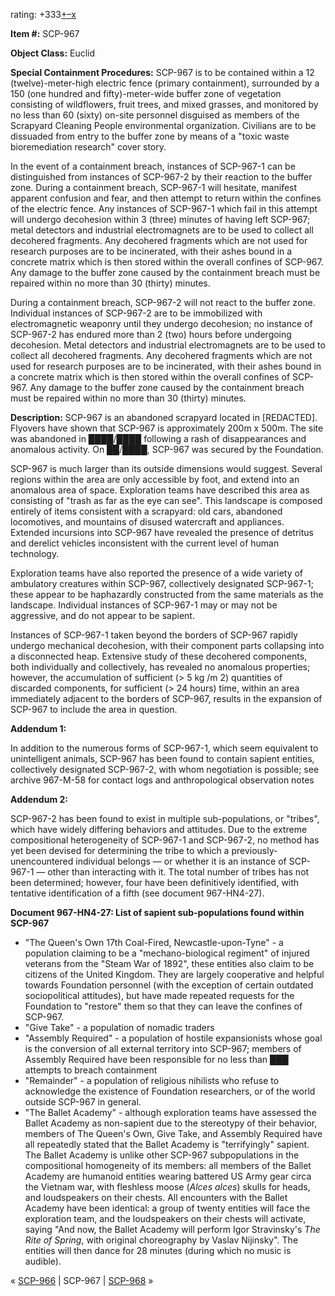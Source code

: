 rating: +333[+](javascript:; "I like it")[–](javascript:; "I don't like it")[x](javascript:; "Cancel my vote")

**Item #:** SCP-967

**Object Class:** Euclid

**Special Containment Procedures:** SCP-967 is to be contained within a 12 (twelve)-meter-high electric fence (primary containment), surrounded by a 150 (one hundred and fifty)-meter-wide buffer zone of vegetation consisting of wildflowers, fruit trees, and mixed grasses, and monitored by no less than 60 (sixty) on-site personnel disguised as members of the Scrapyard Cleaning People environmental organization. Civilians are to be dissuaded from entry to the buffer zone by means of a "toxic waste bioremediation research" cover story.

In the event of a containment breach, instances of SCP-967-1 can be distinguished from instances of SCP-967-2 by their reaction to the buffer zone. During a containment breach, SCP-967-1 will hesitate, manifest apparent confusion and fear, and then attempt to return within the confines of the electric fence. Any instances of SCP-967-1 which fail in this attempt will undergo decohesion within 3 (three) minutes of having left SCP-967; metal detectors and industrial electromagnets are to be used to collect all decohered fragments. Any decohered fragments which are not used for research purposes are to be incinerated, with their ashes bound in a concrete matrix which is then stored within the overall confines of SCP-967. Any damage to the buffer zone caused by the containment breach must be repaired within no more than 30 (thirty) minutes.

During a containment breach, SCP-967-2 will not react to the buffer zone. Individual instances of SCP-967-2 are to be immobilized with electromagnetic weaponry until they undergo decohesion; no instance of SCP-967-2 has endured more than 2 (two) hours before undergoing decohesion. Metal detectors and industrial electromagnets are to be used to collect all decohered fragments. Any decohered fragments which are not used for research purposes are to be incinerated, with their ashes bound in a concrete matrix which is then stored within the overall confines of SCP-967. Any damage to the buffer zone caused by the containment breach must be repaired within no more than 30 (thirty) minutes.

**Description:** SCP-967 is an abandoned scrapyard located in \[REDACTED\]. Flyovers have shown that SCP-967 is approximately 200m x 500m. The site was abandoned in ████/████ following a rash of disappearances and anomalous activity. On ██/████, SCP-967 was secured by the Foundation.

SCP-967 is much larger than its outside dimensions would suggest. Several regions within the area are only accessible by foot, and extend into an anomalous area of space. Exploration teams have described this area as consisting of "trash as far as the eye can see". This landscape is composed entirely of items consistent with a scrapyard: old cars, abandoned locomotives, and mountains of disused watercraft and appliances. Extended incursions into SCP-967 have revealed the presence of detritus and derelict vehicles inconsistent with the current level of human technology.

Exploration teams have also reported the presence of a wide variety of ambulatory creatures within SCP-967, collectively designated SCP-967-1; these appear to be haphazardly constructed from the same materials as the landscape. Individual instances of SCP-967-1 may or may not be aggressive, and do not appear to be sapient.

Instances of SCP-967-1 taken beyond the borders of SCP-967 rapidly undergo mechanical decohesion, with their component parts collapsing into a disconnected heap. Extensive study of these decohered components, both individually and collectively, has revealed no anomalous properties; however, the accumulation of sufficient (> 5 kg /m 2) quantities of discarded components, for sufficient (> 24 hours) time, within an area immediately adjacent to the borders of SCP-967, results in the expansion of SCP-967 to include the area in question.

**Addendum 1:**

In addition to the numerous forms of SCP-967-1, which seem equivalent to unintelligent animals, SCP-967 has been found to contain sapient entities, collectively designated SCP-967-2, with whom negotiation is possible; see archive 967-M-58 for contact logs and anthropological observation notes

**Addendum 2:**

SCP-967-2 has been found to exist in multiple sub-populations, or "tribes", which have widely differing behaviors and attitudes. Due to the extreme compositional heterogeneity of SCP-967-1 and SCP-967-2, no method has yet been devised for determining the tribe to which a previously-unencountered individual belongs — or whether it is an instance of SCP-967-1 — other than interacting with it. The total number of tribes has not been determined; however, four have been definitively identified, with tentative identification of a fifth (see document 967-HN4-27).

**Document 967-HN4-27: List of sapient sub-populations found within SCP-967**

*   "The Queen's Own 17th Coal-Fired, Newcastle-upon-Tyne" - a population claiming to be a "mechano-biological regiment" of injured veterans from the "Steam War of 1892", these entities also claim to be citizens of the United Kingdom. They are largely cooperative and helpful towards Foundation personnel (with the exception of certain outdated sociopolitical attitudes), but have made repeated requests for the Foundation to "restore" them so that they can leave the confines of SCP-967.
*   "Give Take" - a population of nomadic traders
*   "Assembly Required" - a population of hostile expansionists whose goal is the conversion of all external territory into SCP-967; members of Assembly Required have been responsible for no less than ███ attempts to breach containment
*   "Remainder" - a population of religious nihilists who refuse to acknowledge the existence of Foundation researchers, or of the world outside SCP-967 in general.
*   "The Ballet Academy" - although exploration teams have assessed the Ballet Academy as non-sapient due to the stereotypy of their behavior, members of The Queen's Own, Give Take, and Assembly Required have all repeatedly stated that the Ballet Academy is "terrifyingly" sapient. The Ballet Academy is unlike other SCP-967 subpopulations in the compositional homogeneity of its members: all members of the Ballet Academy are humanoid entities wearing battered US Army gear circa the Vietnam war, with fleshless moose (_Alces alces_) skulls for heads, and loudspeakers on their chests. All encounters with the Ballet Academy have been identical: a group of twenty entities will face the exploration team, and the loudspeakers on their chests will activate, saying "And now, the Ballet Academy will perform Igor Stravinsky's _The Rite of Spring_, with original choreography by Vaslav Nijinsky". The entities will then dance for 28 minutes (during which no music is audible).

« [SCP-966](/scp-966) | SCP-967 | [SCP-968](/scp-968) »